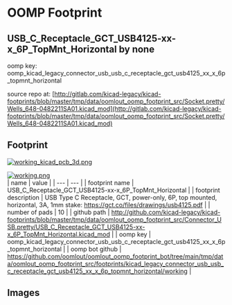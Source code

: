 # OOMP Footprint  
## USB_C_Receptacle_GCT_USB4125-xx-x_6P_TopMnt_Horizontal  by none  
  
oomp key: oomp_kicad_legacy_connector_usb_usb_c_receptacle_gct_usb4125_xx_x_6p_topmnt_horizontal  
  
source repo at: [http://gitlab.com/kicad-legacy/kicad-footprints/blob/master/tmp/data/oomlout_oomp_footprint_src/Socket.pretty/Wells_648-0482211SA01.kicad_mod](http://gitlab.com/kicad-legacy/kicad-footprints/blob/master/tmp/data/oomlout_oomp_footprint_src/Socket.pretty/Wells_648-0482211SA01.kicad_mod)  
## Footprint  
  
[![working_kicad_pcb_3d.png](working_kicad_pcb_3d_600.png)](working_kicad_pcb_3d.png)  
  
[![working.png](working_600.png)](working.png)  
| name | value | 
| --- | --- | 
| footprint name | USB_C_Receptacle_GCT_USB4125-xx-x_6P_TopMnt_Horizontal | 
| footprint description | USB Type C Receptacle, GCT, power-only, 6P, top mounted, horizontal, 3A, 1mm stake: https://gct.co/files/drawings/usb4125.pdf | 
| number of pads | 10 | 
| github path | http://github.com/kicad-legacy/kicad-footprints/blob/master/tmp/data/oomlout_oomp_footprint_src/Connector_USB.pretty/USB_C_Receptacle_GCT_USB4125-xx-x_6P_TopMnt_Horizontal.kicad_mod | 
| oomp key | oomp_kicad_legacy_connector_usb_usb_c_receptacle_gct_usb4125_xx_x_6p_topmnt_horizontal | 
| oomp bot github | https://github.com/oomlout/oomlout_oomp_footprint_bot/tree/main/tmp/data/oomlout_oomp_footprint_src/footprints/kicad_legacy_connector_usb_usb_c_receptacle_gct_usb4125_xx_x_6p_topmnt_horizontal/working | 
## Images  

